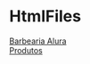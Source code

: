 # HtmlFiles
 
<a href="https://jsa04.github.io/HtmlFiles/Exercicios/barbearia-alura.html">Barbearia Alura</a><br>
<a href="jsa04.github.io/HtmlFiles/Exercicios/barbearia-alura.html">Produtos</a>
